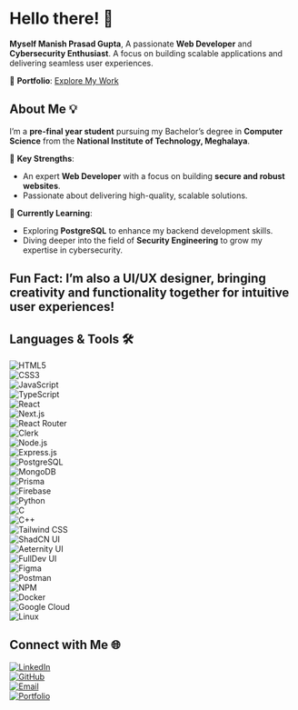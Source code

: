 # Hello there! 👋  
**Myself Manish Prasad Gupta**, 
A passionate **Web Developer** and **Cybersecurity Enthusiast**. 
A focus on building scalable applications and delivering seamless user experiences.  

🚀 **Portfolio**: [Explore My Work](https://portfolio-manish-prasad-guptas-projects.vercel.app/)  

## About Me 💡  

I’m a **pre-final year student** pursuing my Bachelor’s degree in **Computer Science** from the **National Institute of Technology, Meghalaya**.  

🔑 **Key Strengths**:  
- An expert **Web Developer** with a focus on building **secure and robust websites**.  
- Passionate about delivering high-quality, scalable solutions.  

🌱 **Currently Learning**:  
- Exploring **PostgreSQL** to enhance my backend development skills.  
- Diving deeper into the field of **Security Engineering** to grow my expertise in cybersecurity.  

## Fun Fact: I’m also a UI/UX designer, bringing creativity and functionality together for intuitive user experiences!

## Languages & Tools 🛠️  

![HTML5](https://img.shields.io/badge/-HTML5-E34F26?logo=html5&logoColor=white&style=flat)  
![CSS3](https://img.shields.io/badge/-CSS3-1572B6?logo=css3&logoColor=white&style=flat)  
![JavaScript](https://img.shields.io/badge/-JavaScript-F7DF1E?logo=javascript&logoColor=black&style=flat)  
![TypeScript](https://img.shields.io/badge/-TypeScript-3178C6?logo=typescript&logoColor=white&style=flat)  
![React](https://img.shields.io/badge/-React-61DAFB?logo=react&logoColor=black&style=flat)  
![Next.js](https://img.shields.io/badge/-Next.js-000000?logo=next.js&logoColor=white&style=flat)  
![React Router](https://img.shields.io/badge/-React%20Router-CA4245?logo=react-router&logoColor=white&style=flat)  
![Clerk](https://img.shields.io/badge/-Clerk-3A7FF2?logo=clerk&logoColor=white&style=flat)  
![Node.js](https://img.shields.io/badge/-Node.js-339933?logo=node.js&logoColor=white&style=flat)  
![Express.js](https://img.shields.io/badge/-Express.js-000000?logo=express&logoColor=white&style=flat)  
![PostgreSQL](https://img.shields.io/badge/-PostgreSQL-336791?logo=postgresql&logoColor=white&style=flat)  
![MongoDB](https://img.shields.io/badge/-MongoDB-47A248?logo=mongodb&logoColor=white&style=flat)  
![Prisma](https://img.shields.io/badge/-Prisma-2D3748?logo=prisma&logoColor=white&style=flat)  
![Firebase](https://img.shields.io/badge/-Firebase-FFCA28?logo=firebase&logoColor=black&style=flat)  
![Python](https://img.shields.io/badge/-Python-3776AB?logo=python&logoColor=white&style=flat)  
![C](https://img.shields.io/badge/-C-A8B9CC?logo=c&logoColor=white&style=flat)  
![C++](https://img.shields.io/badge/-C++-00599C?logo=c%2B%2B&logoColor=white&style=flat)  
![Tailwind CSS](https://img.shields.io/badge/-TailwindCSS-06B6D4?logo=tailwindcss&logoColor=white&style=flat)  
![ShadCN UI](https://img.shields.io/badge/-ShadCN%20UI-000000?logo=vercel&logoColor=white&style=flat)  
![Aeternity UI](https://img.shields.io/badge/-Aeternity%20UI-FF116A?logo=aeternity&logoColor=white&style=flat)  
![FullDev UI](https://img.shields.io/badge/-FullDev%20UI-000000?logo=ui&logoColor=white&style=flat)  
![Figma](https://img.shields.io/badge/-Figma-F24E1E?logo=figma&logoColor=white&style=flat)  
![Postman](https://img.shields.io/badge/-Postman-FF6C37?logo=postman&logoColor=white&style=flat)  
![NPM](https://img.shields.io/badge/-NPM-CB3837?logo=npm&logoColor=white&style=flat)  
![Docker](https://img.shields.io/badge/-Docker-2496ED?logo=docker&logoColor=white&style=flat)  
![Google Cloud](https://img.shields.io/badge/-Google%20Cloud-4285F4?logo=google-cloud&logoColor=white&style=flat)  
![Linux](https://img.shields.io/badge/-Linux-FCC624?logo=linux&logoColor=black&style=flat)  

## Connect with Me 🌐  

[![LinkedIn](https://img.shields.io/badge/-LinkedIn-0077B5?logo=linkedin&logoColor=white&style=flat)](https://www.linkedin.com/in/manish-prasad-gupta-053822258/)  
[![GitHub](https://img.shields.io/badge/-GitHub-181717?logo=github&logoColor=white&style=flat)](https://github.com/ManishPrasadGupta)  
[![Email](https://img.shields.io/badge/-Email-D14836?logo=gmail&logoColor=white&style=flat)](codingengineer2002@gmail.com)  
[![Portfolio](https://img.shields.io/badge/-Portfolio-000000?logo=vercel&logoColor=white&style=flat)](https://portfolio-manish-prasad-guptas-projects.vercel.app/)  




